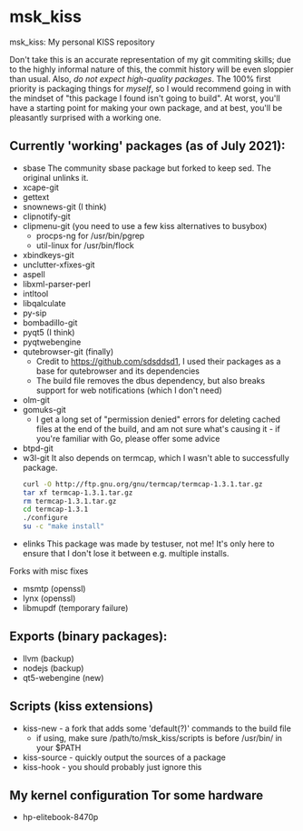 # msk_kiss
msk_kiss: My personal KISS repository

Don't take this is an accurate representation of my git commiting skills; due to
the highly informal nature of this, the commit history will be even sloppier than
usual. Also, *do not expect high-quality packages*. The 100% first priority is 
packaging things for _myself_, so I would recommend going in with the mindset of 
"this package I found isn't going to build". At worst, you'll have a starting
point for making your own package, and at best, you'll be pleasantly surprised with
a working one.

## Currently 'working' packages (as of July 2021):
- sbase
	The community sbase package but forked to keep sed.
	The original unlinks it.
- xcape-git
- gettext
- snownews-git (I think)
- clipnotify-git
- clipmenu-git (you need to use a few kiss alternatives to busybox)
	- procps-ng for /usr/bin/pgrep
	- util-linux for /usr/bin/flock
- xbindkeys-git
- unclutter-xfixes-git
- aspell
- libxml-parser-perl
- intltool
- libqalculate
- py-sip
- bombadillo-git
- pyqt5 (I think)
- pyqtwebengine
- qutebrowser-git (finally)
	- Credit to https://github.com/sdsddsd1, I used their packages as a base for qutebrowser and its dependencies
	- The build file removes the dbus dependency, but also breaks support for web notifications (which I don't need)
- olm-git
- gomuks-git
	- I get a long set of "permission denied" errors for deleting cached files at the end of the build, and am not sure what's causing it - if you're familiar with Go, please offer some advice
- btpd-git
- w3l-git
	It also depends on termcap, which I wasn't able to successfully package.
	```sh
	curl -O http://ftp.gnu.org/gnu/termcap/termcap-1.3.1.tar.gz
	tar xf termcap-1.3.1.tar.gz
	rm termcap-1.3.1.tar.gz
	cd termcap-1.3.1
	./configure
	su -c "make install"
	```
- elinks
	This package was made by testuser, not me! It's only here to ensure that I
	don't lose it between e.g. multiple installs.

Forks with misc fixes
- msmtp (openssl)
- lynx (openssl)
- libmupdf (temporary failure)

## Exports (binary packages):
- llvm (backup)
- nodejs (backup)
- qt5-webengine (new)

## Scripts (kiss extensions)
- kiss-new - a fork that adds some 'default(?)' commands to the build file
	- if using, make sure /path/to/msk_kiss/scripts is before /usr/bin/ in your $PATH
- kiss-source - quickly output the sources of a package
- kiss-hook - you should probably just ignore this

## My kernel configuration Tor some hardware
- hp-elitebook-8470p
